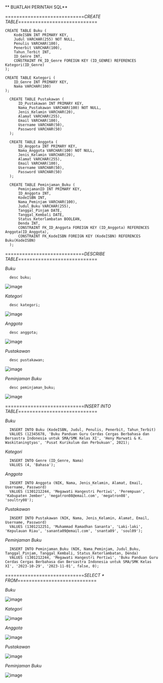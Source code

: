 
** BUATLAH PERINTAH SQL**

============================*CREATE TABLE*============================


    CREATE TABLE Buku (
        KodeISBN INT PRIMARY KEY,
        Judul VARCHAR(255) NOT NULL,
        Penulis VARCHAR(100),
        Penerbit VARCHAR(100),
        Tahun_Terbit INT,
        ID_Genre INT,
        CONSTRAINT FK_ID_Genre FOREIGN KEY (ID_GENRE) REFERENCES Kategori(ID_Genre)
    );

    CREATE TABLE Kategori (
        ID_Genre INT PRIMARY KEY,
        Nama VARCHAR(100)
    );

      CREATE TABLE Pustakawan (
          ID_Pustakawan INT PRIMARY KEY,
          Nama_Pustakawan VARCHAR(100) NOT NULL,
          Jenis_Kelamin VARCHAR(20),
          Alamat VARCHAR(255),
          Email VARCHAR(100),
          Username VARCHAR(50),
          Password VARCHAR(50)
      );
      
      CREATE TABLE Anggota (
          ID_Anggota INT PRIMARY KEY,
          Nama_Anggota VARCHAR(100) NOT NULL,
          Jenis_Kelamin VARCHAR(20),
          Alamat VARCHAR(255),
          Email VARCHAR(100),
          Username VARCHAR(50),
          Password VARCHAR(50)
      );

      CREATE TABLE Peminjaman_Buku (
          PeminjamanID INT PRIMARY KEY,
          ID_Anggota INT,
          KodeISBN INT,
          Nama_Peminjam VARCHAR(100),
          Judul_Buku VARCHAR(255),
          Tanggal_Pinjam DATE,
          Tanggal_Kembali DATE,
          Status_Keterlambatan BOOLEAN,
          Denda INT,
          CONSTRAINT FK_ID_Anggota FOREIGN KEY (ID_Anggota) REFERENCES Anggota(ID_Anggota),
          CONSTRAINT FK_KodeISBN FOREIGN KEY (KodeISBN) REFERENCES Buku(KodeISBN)
      );

============================*DESCRIBE TABLE*============================



*Buku*

      desc buku;


![image](https://github.com/MrIceAreBee11/Tugas-02---Implementasi-Basis-Data-SQL-Command-/assets/121444978/a34f9841-dd30-46a8-b3b7-c5eba39579db)




*Kategori*

      desc kategori;
      

![image](https://github.com/MrIceAreBee11/Tugas-02---Implementasi-Basis-Data-SQL-Command-/assets/121444978/251837f4-b945-4eba-ade2-6b6b09fc0108)



*Anggota*

      desc anggota;


![image](https://github.com/MrIceAreBee11/Tugas-02---Implementasi-Basis-Data-SQL-Command-/assets/121444978/5376113b-dd18-4080-8546-39cfd8b942fe)



*Pustakawan*

      desc pustakawan;


![image](https://github.com/MrIceAreBee11/Tugas-02---Implementasi-Basis-Data-SQL-Command-/assets/121444978/5a8c540b-cbee-49bd-84fe-3087f0b990d6)



*Peminjaman Buku*

      desc peminjaman_buku;


![image](https://github.com/MrIceAreBee11/Tugas-02---Implementasi-Basis-Data-SQL-Command-/assets/121444978/e571f79a-a8d9-4b69-ba60-f84cdcda6bdd)



============================*INSERT INTO TABLE*============================


*Buku*


      INSERT INTO Buku (KodeISBN, Judul, Penulis, Penerbit, Tahun_Terbit)
      VALUES (12345678, 'Buku Panduan Guru Cerdas Cergas Berbahasa dan Bersastra Indonesia untuk SMA/SMK Kelas XI', 'Heny Marwati & K. Waskitaningtyas', 'Pusat Kurikulum dan Perbukuan', 2021);




*Kategori*


      INSERT INTO Genre (ID_Genre, Nama)
      VALUES (4, 'Bahasa');




*Anggota*


      INSERT INTO Anggota (NIK, Nama, Jenis_Kelamin, Alamat, Email, Username, Password)
      VALUES (1301212244, 'Megawati Hangestri Pertiwi', 'Perempuan', 'Kabupaten Jember', 'megatron08@email.com', 'megatron08', 'soultry08');




*Pustakawan*


      INSERT INTO Pustakawan (NIK, Nama, Jenis_Kelamin, Alamat, Email, Username, Password)
      VALUES (1301212251, 'Muhammad Ramadhan Sananta', 'Laki-laki', 'Kepulauan Riau', 'sananta09@email.com', 'snanta09', 'soul09');




*Peminjaman Buku*


      INSERT INTO Peminjaman_Buku (NIK, Nama_Peminjam, Judul_Buku, Tanggal_Pinjam, Tanggal_Kembali, Status_Keterlambatan, Denda)
      VALUES (1301212244, 'Megawati Hangestri Pertiwi', 'Buku Panduan Guru Cerdas Cergas Berbahasa dan Bersastra Indonesia untuk SMA/SMK Kelas XI', '2023-10-29', '2023-11-01', false, 0);




============================*SELECT * FROM*============================

*Buku*


![image](https://github.com/MrIceAreBee11/Tugas-02---Implementasi-Basis-Data-SQL-Command-/assets/121444978/8c92869a-f783-4736-8c67-fc209dddf352)




*Kategori*


![image](https://github.com/MrIceAreBee11/Tugas-02---Implementasi-Basis-Data-SQL-Command-/assets/121444978/17db5512-5504-4ba0-94b6-e8471ea8c815)



*Anggota*


![image](https://github.com/MrIceAreBee11/Tugas-02---Implementasi-Basis-Data-SQL-Command-/assets/121444978/d126318e-0e04-4035-8804-e32533edb1ee)




*Pustakawan*


![image](https://github.com/MrIceAreBee11/Tugas-02---Implementasi-Basis-Data-SQL-Command-/assets/121444978/b931a8d5-c713-4537-8a81-89e2df7598ad)




*Peminjaman Buku*


![image](https://github.com/MrIceAreBee11/Tugas-02---Implementasi-Basis-Data-SQL-Command-/assets/121444978/b3dfe33a-7d63-455b-b0d1-f84d9e5fdf6a)




